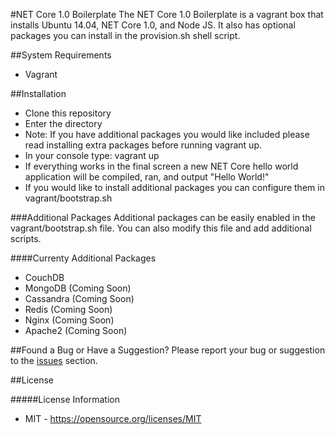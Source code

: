 #NET Core 1.0 Boilerplate
The NET Core 1.0 Boilerplate is a vagrant box that installs Ubuntu 14.04, NET Core 1.0, and Node JS.  It also has optional packages you can install in the provision.sh shell script.

##System Requirements
* Vagrant

##Installation
- Clone this repository
- Enter the directory
- Note: If you have additional packages you would like included please read installing extra packages before running vagrant up.
- In your console type: vagrant up
- If everything works in the final screen a new NET Core hello world application will be compiled, ran, and output "Hello World!"
- If you would like to install additional packages you can configure them in vagrant/bootstrap.sh

###Additional Packages
Additional packages can be easily enabled in the vagrant/bootstrap.sh file.  You can also modify this file and add additional scripts.

####Currenty Additional Packages
- CouchDB
- MongoDB (Coming Soon)
- Cassandra (Coming Soon)
- Redis (Coming Soon)
- Nginx (Coming Soon)
- Apache2 (Coming Soon)

##Found a Bug or Have a Suggestion?
Please report your bug or suggestion to the [issues](https://github.com/SourceCode/netcoreboiler/issues) section.

##License

#####License Information
- MIT - https://opensource.org/licenses/MIT